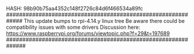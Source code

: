 HASH: 98b90b75aa4352c148f2726c84d6f466534a89fc
#############################################################
This update bumps to rpi-4.14.y linux tree
Be aware there could be compatibility issues with some drivers
Discussion here:
https://www.raspberrypi.org/forums/viewtopic.php?f=29&t=197689
##############################################################
